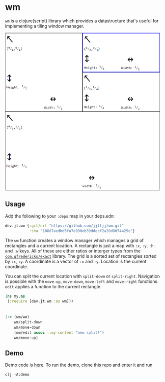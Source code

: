 # wm

`wm` is a clojure(script) library which provides a datastructure that's useful for implementing a tiling window manager. 

![](wm.png)

## Usage

Add the following to your `:deps` map in your deps.edn:
```clojure
dev.jt.wm {:git/url "https://github.com/jjttjj/wm.git"
           :sha "108d7aedbd5fa7e930eb39ddecf2a20d8074425e"}
```

The `wm` function creates a window manager which manages a grid of rectangles and a current location. A rectangle is just a map with `:x`, `:y`, `:h`: and `:w` keys. All of these are either ratios or interger types from the [`com.gfredericks/exact`](https://github.com/gfredericks/exact) library. The grid is a sorted set of rectangles sorted by `:x`, `:y`. A coordinate is a vector of `:x` and `:y`. Location is the current coordinate.

You can split the current location with `split-down` or `split-right`. Navigation is possible with the `move-up`, `move-down`, `move-left` and `move-right` functions. `edit` applies a function to the current rectangle. 


```clojure
(ns my.ns
 (:require [dev.jt.wm :as wm]))


(-> (wm/wm)
    wm/split-down
    wm/move-down
    (wm/edit assoc ::my-content "new split!")
    wm/move-up)

```

## Demo

Demo code is [here](dev/demo.cljs). 
To run the demo, clone this repo and enter it and run 
```
clj -A:demo
```
